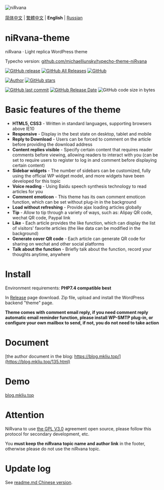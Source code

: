 ![niRvana](http://s-sh-4619-blog.oss.dogecdn.com/screenshot.png)

[简体中文](README.md) | [繁體中文](README_tw.md) | **English** | [Russian](README_ru.md)

# niRvana-theme

niRvana · Light replica WordPress theme

Typecho version: [github.com/michaelliunsky/typecho-theme-niRvana](https://github.com/michaelliunsky/typecho-theme-niRvana)

[![GitHub release](https://img.shields.io/github/v/release/michaelliunsky/niRvana-theme?color=%235e72e4&style=for-the-badge)](https://github.com/michaelliunsky/niRvana-theme/releases) [![GitHub All Releases](https://img.shields.io/github/downloads/michaelliunsky/niRvana-theme/total?style=for-the-badge)](https://github.com/michaelliunsky/niRvana-theme/releases) [![GitHub](https://img.shields.io/github/license/michaelliunsky/niRvana-theme?color=blue&style=for-the-badge)](https://github.com/michaelliunsky/niRvana-theme/blob/master/LICENSE)

[![Author](https://img.shields.io/badge/author-michaelliunsky-yellow?style=for-the-badge)](https://github.com/michaelliunsky) [![GitHub stars](https://img.shields.io/github/stars/michaelliunsky/niRvana-theme?color=ff69b4&style=for-the-badge)](https://github.com/michaelliunsky/niRvana-theme/stargazers)

[![GitHub last commit](https://img.shields.io/github/last-commit/michaelliunsky/niRvana-theme?style=flat-square)](https://github.com/michaelliunsky/niRvana-theme/commits/master) [![GitHub Release Date](https://img.shields.io/github/release-date/michaelliunsky/niRvana-theme?style=flat-square)](https://github.com/michaelliunsky/niRvana-theme/releases) ![GitHub code size in bytes](https://img.shields.io/github/languages/code-size/michaelliunsky/niRvana-theme?style=flat-square)

# Basic features of the theme

- **HTML5, CSS3** - Written in standard languages, supporting browsers above IE10
- **Responsive** - Display in the best state on desktop, tablet and mobile
- **Reply to Download** - Users can be forced to comment on the article before providing the download address
- **Content replies visible** - Specify certain content that requires reader comments before viewing, allowing readers to interact with you (can be set to require users to register to log in and comment before displaying certain content)
- **Sidebar widgets** - The number of sidebars can be customized, fully using the official WP widget model, and more widgets have been developed for this topic
- **Voice reading** - Using Baidu speech synthesis technology to read articles for you
- **Comment emoticon** - This theme has its own comment emoticon function, which can be set without plug-in in the background
- **Load without refreshing** - Provide ajax loading articles globally
- **Tip** - Allow to tip through a variety of ways, such as: Alipay QR code, wechat QR code, Paypal link
- **Like** - Each article provides the like function, which can display the list of visitors' favorite articles (the like data can be modified in the background)
- **Generate cover QR code** - Each article can generate QR code for sharing on wechat and other social platforms
- **Talk about the function** - Briefly talk about the function, record your thoughts anytime, anywhere

# Install

Environment requirements: **PHP7.4 compatible best**

In [Release](https://github.com/michaelliunsky/niRvana-theme/releases) page download. Zip file, upload and install the WordPress backend "theme" page.

**Theme comes with comment email reply, if you need comment reply automatic email reminder function, please install WP-SMTP plug-in, or configure your own mailbox to send, if not, you do not need to take action**

# Document

[the author document in the blog: https://blog.mkliu.top/](https://blog.mkliu.top/135.html)

# Demo

[blog.mkliu.top](https://blog.mkliu.top/)

# Attention

NiRvana to use [the GPL V3.0](https://github.com/michaelliunsky/niRvana-theme/blob/main/LICENSE) agreement open source, please follow this protocol for secondary development, etc.

You **must keep the niRvana topic name and author link** in the footer, otherwise please do not use the niRvana topic.

# Update log

See [readme.md Chinese version](https://github.com/michaelliunsky/niRvana-theme#%E6%9B%B4%E6%96%B0%E6%97%A5%E5%BF%97).
